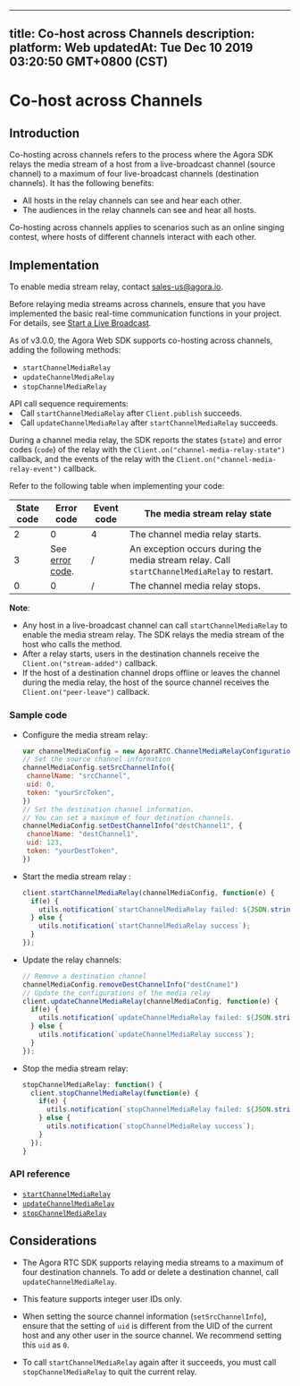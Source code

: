 
---
title: Co-host across Channels
description: 
platform: Web
updatedAt: Tue Dec 10 2019 03:20:50 GMT+0800 (CST)
---
# Co-host across Channels
## Introduction

Co-hosting across channels refers to the process where the Agora SDK relays the media stream of a host from a live-broadcast channel (source channel) to a maximum of four live-broadcast channels (destination channels). It has the following benefits:

- All hosts in the relay channels can see and hear each other.
- The audiences in the relay channels can see and hear all hosts.

Co-hosting across channels applies to scenarios such as an online singing contest, where hosts of different channels interact with each other.

## Implementation

<div class="alert note">To enable media stream relay, contact <a href="mailto:sales-us@agora.io">sales-us@agora.io</a>.</div>

Before relaying media streams across channels, ensure that you have implemented the basic real-time communication functions in your project. For details, see [Start a Live Broadcast](../../en/Interactive%20Broadcast/start_live_web.md).

As of v3.0.0, the Agora Web SDK supports co-hosting across channels, adding the following methods:

- `startChannelMediaRelay`
- `updateChannelMediaRelay`
- `stopChannelMediaRelay`

<div class="alert info">API call sequence requirements:<li>Call <code>startChannelMediaRelay</code> after <code>Client.publish</code> succeeds.</li><li>Call <code>updateChannelMediaRelay</code> after <code>startChannelMediaRelay</code> succeeds.</li></div>

During a channel media relay, the SDK reports the states (`state`) and error codes (`code`) of the relay with the  `Client.on("channel-media-relay-state")`  callback, and the events of the relay with the `Client.on("channel-media-relay-event")` callback.

Refer to the following table when implementing your code:

| State code | Error code                                                   | Event code | The media stream relay state                                 |
| ---------- | ------------------------------------------------------------ | ---------- | ------------------------------------------------------------ |
| 2          | 0                                                            | 4          | The channel media relay starts.                              |
| 3          | See [error code](https://docs.agora.io/en/Interactive%20Broadcast/API%20Reference/web/classes/agorartc.channelmediaerror.html). | /          | An exception occurs during the media stream relay. Call `startChannelMediaRelay` to restart. |
| 0          | 0                                                            | /          | The channel media relay stops.                               |

**Note**:

- Any host in a live-broadcast channel can call `startChannelMediaRelay` to enable the media stream relay. The SDK relays the media stream of the host who calls the method.
- After a relay starts, users in the destination channels receive the `Client.on("stream-added")` callback.
- If the host of a destination channel drops offline or leaves the channel during the media relay, the host of the source channel receives the `Client.on("peer-leave")` callback.

### Sample code

- Configure the media stream relay:

  ```javascript
  var channelMediaConfig = new AgoraRTC.ChannelMediaRelayConfiguration();
  // Set the source channel information
  channelMediaConfig.setSrcChannelInfo({
   channelName: "srcChannel",
   uid: 0,
   token: "yourSrcToken",
  })
  // Set the destination channel information. 
  // You can set a maximum of four detination channels.
  channelMediaConfig.setDestChannelInfo("destChannel1", {
   channelName: "destChannel1",
   uid: 123,
   token: "yourDestToken",
  })
  ```

- Start the media stream relay :

  ```javascript
  client.startChannelMediaRelay(channelMediaConfig, function(e) {
    if(e) {
      utils.notification(`startChannelMediaRelay failed: ${JSON.stringify(e)}`);
    } else {
      utils.notification(`startChannelMediaRelay success`);
    }
  });
  ```

- Update the relay channels:

  ```javascript
  // Remove a destination channel
  channelMediaConfig.removeDestChannelInfo("destCname1")
  // Update the configurations of the media relay
  client.updateChannelMediaRelay(channelMediaConfig, function(e) {
    if(e) {
      utils.notification(`updateChannelMediaRelay failed: ${JSON.stringify(e)}`);
    } else {
      utils.notification(`updateChannelMediaRelay success`);
    }
  });
  ```

- Stop the media stream relay:

  ```javascript
  stopChannelMediaRelay: function() {
    client.stopChannelMediaRelay(function(e) {
      if(e) {
        utils.notification(`stopChannelMediaRelay failed: ${JSON.stringify(e)}`);
      } else {
        utils.notification(`stopChannelMediaRelay success`);
      }
    });
  }
  ```

### API reference

- [`startChannelMediaRelay`](https://docs.agora.io/en/Interactive%20Broadcast/API%20Reference/web/interfaces/agorartc.client.html#startchannelmediarelay)
- [`updateChannelMediaRelay`](https://docs.agora.io/en/Interactive%20Broadcast/API%20Reference/web/interfaces/agorartc.client.html#updatechannelmediarelay)
- [`stopChannelMediaRelay`](https://docs.agora.io/en/Interactive%20Broadcast/API%20Reference/web/interfaces/agorartc.client.html#stopchannelmediarelay)

## Considerations

- The Agora RTC SDK supports relaying media streams to a maximum of four destination channels. To add or delete a destination channel, call `updateChannelMediaRelay`.
- This feature supports integer user IDs only.


- When setting the source channel information (`setSrcChannelInfo`), ensure that the setting of `uid` is different from the UID of the current host and any other user in the source channel. We recommend setting this `uid` as `0`.



- To call `startChannelMediaRelay` again after it succeeds, you must call `stopChannelMediaRelay` to quit the current relay.
